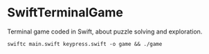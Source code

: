 # SwiftTerminalGame
Terminal game coded in Swift, about puzzle solving and exploration.

`swiftc main.swift keypress.swift -o game && ./game`
